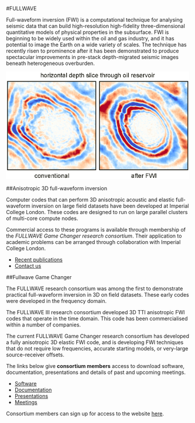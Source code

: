 <link href="http://kevinburke.bitbucket.org/markdowncss/markdown.css" rel="stylesheet"></link>

#FULLWAVE

Full-waveform inversion (FWI) is a computational technique for analysing seismic data that can build high-resolution high-fidelity three-dimensional quantitative models of physical properties in the subsurface.  FWI is beginning to be widely used within the oil and gas industry, and it has potential to image the Earth on a wide variety of scales. The technique has recently risen to prominence after it has been demonstrated to produce spectacular improvements in pre-stack depth-migrated seismic images beneath heterogeneous overburden.

<img src="images/res-slice.gif" alt="Reservoir cross section" style="width: 500px;"/>

##Anisotropic 3D full-waveform inversion

Computer codes that can perform 3D anisotropic acoustic and elastic full-waveform inversion on large field datasets have been developed at Imperial College London. These codes are designed to run on large parallel clusters of multi-core compute nodes.

Commercial access to these programs is available through membership of the *FULLWAVE Game Changer research consortium*. Their application to academic problems can be arranged through collaboration with Imperial College London.

* [Recent publications](http://www.imperial.ac.uk/AP/faces/pages/read/Publications.jsp?person=m.warner&_adf.ctrl-state=17nr2sa1b1_7&_afrLoop=956324163941718&_afrWindowMode=0&Adf-Window-Id=w1)
* [Contact us](contacts.html)

##Fullwave Game Changer

The FULLWAVE research consortium was among the first to demonstrate practical full-waveform inversion in 3D on field datasets. These early codes were developed in the frequency domain.

The FULLWAVE III research consortium developed 3D TTI anisotropic FWI codes that operate in the time domain. This code has been commercialised within a number of companies.

The current FULLWAVE Game Changer research consortium has developed a fully anisotropic 3D elastic FWI code, and is developing FWI techniques that do not require low frequencies, accurate starting models, or very-large source-receiver offsets.

The links below give **consortium members** access to download software, documentation, presentations and details of past and upcoming meetings.

* [Software]()
* [Documentation]()
* [Presentations]()
* [Meetings]()

Consortium members can sign up for access to the website [here]().
